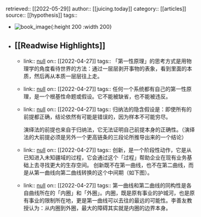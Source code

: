 retrieved:: [[2022-05-29]]
author:: [[juicing.today]]
category:: [[articles]]
source:: [[hypothesis]]
tags::

- ![book_image](https://readwise-assets.s3.amazonaws.com/static/images/article1.be68295a7e40.png){:height 200 :width 200}
- ## [[Readwise Highlights]]
	- link:: [null](null)
	  on:: [[2022-04-27]]
	  tags:: 
	  「第一性原理」的思考方式是用物理学的角度看待世界的方法：通过一层层剥开事物的表象，看到里面的本质，然后再从本质一层层往上走。
	- link:: [null](null)
	  on:: [[2022-04-27]]
	  tags:: 
	  任何一个系统都有自己的第一性原理，是一个根基性命题或假设。它不能被缺省，也不能被违反。
	- link:: [null](null)
	  on:: [[2022-04-27]]
	  tags:: 
	  归纳法的隐含假设是：即使所有的前提都正确，结论依然有可能是错误的，因为样本不可能穷尽。
	  
	  演绎法的前提也来自于归纳法，它无法证明自己前提本身的正确性。（演绎法的大前提必须是另外一个更高链条的三段论所推导出来的一个结论）
	- link:: [null](null)
	  on:: [[2022-04-27]]
	  tags:: 
	  创新，是一个阶段性动作，它是从已知进入未知疆域的过程，它会通过这个「过程」帮助企业在现有业务基础上去寻找更大的生存空间。
	  创新既不在第一曲线，也不在第二曲线，而是从第一曲线向第二曲线转换的这个中间期（如下图）。
	- link:: [null](null)
	  on:: [[2022-04-27]]
	  tags:: 
	  第一曲线和第二曲线的同构性是各自曲线所在的「内圈」和「外圈」。内圈，既是原有事业的护城河，也是原有事业的限制所在地，更是第一曲线可以去往的最远的可能性。李善友教授认为：从内圈到外圈，最大的障碍其实就是内圈的边界本身。